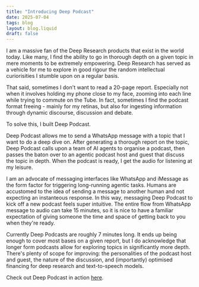 ```yaml
---
title: "Introducing Deep Podcast"
date: 2025-07-04
tags: blog
layout: blog.liquid
draft: false
---
```


I am a massive fan of the Deep Research products that exist in the world today. 
Like many, I find the ability to go in thorough depth on a given topic in mere moments to be extremely empowering.
Deep Research has served as a vehicle for me to explore in good rigour the random intellectual curiorisities I stumble upon on a regular basis.

That said, sometimes I don't want to read a 20-page report. Especially not when it involves holding my phone close to my face, zooming into each line
while trying to commute on the Tube. In fact, sometimes I find the podcast format freeing - mainly for my retinas, but also for ingesting information through dynamic discourse, discussion and debate.

To solve this, I built Deep Podcast. 

Deep Podcast allows me to send a WhatsApp message with a topic that I want to do a deep dive on. After generating a thorough report on the topic, Deep Podcast calls upon a team of AI agents to organise a podcast, then passes the baton over to an agentic podcast host and guest that discuss the topic in depth. When the podcast is ready, I get the audio for listening at my leisure.

I am an advocate of messaging interfaces like WhatsApp and iMessage as the form factor for triggering long-running agentic tasks. Humans are accustomed to the idea of sending a message to another human and not expecting an instanteous response. In this way, messaging Deep Podcast to kick off a new podcast feels super intuitive. The entire flow from WhatsApp message to audio can take 15 minutes, so it is nice to have a familiar expectation of giving someone the time and space of getting back to you when they're ready.

Currently Deep Podcasts are roughly 7 minutes long. It ends up being enough to cover most bases on a given report, but I do acknowledge that longer form podcasts allow for exploring topics in significantly more depth. There's plenty of scope for improving: the personalities of the podcast host and guest, the nature of the discussion, and (importantly) optimised financing for deep research and text-to-speech models.

Check out Deep Podcast in action <a href='https://www.loom.com/share/511e34da685f4bd0836caa2d4059fb93' target='_blank'>here</a>.